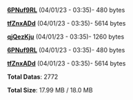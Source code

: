 [**6PNuf9RL**](/data/6PNuf9RL.txt) (04/01/23 - 03:35)- 480 bytes

[**tfZnxADd**](/data/tfZnxADd.txt) (04/01/23 - 03:35)- 5614 bytes

[**qjQezKju**](/data/qjQezKju.txt) (04/01/23 - 03:35)- 1260 bytes

[**6PNuf9RL**](/data/6PNuf9RL.txt) (04/01/23 - 03:35)- 480 bytes

[**tfZnxADd**](/data/tfZnxADd.txt) (04/01/23 - 03:35)- 5614 bytes

**Total Datas**: 2772

**Total Size**: 17.99 MB / 18.0 MB